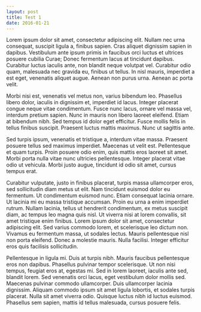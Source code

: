 ```yaml
---
layout: post
title: Test 1
date: 2016-01-21
---
```


Lorem ipsum dolor sit amet, consectetur adipiscing elit. Nullam nec urna consequat, suscipit ligula a, finibus sapien. Cras aliquet dignissim sapien in dapibus. Vestibulum ante ipsum primis in faucibus orci luctus et ultrices posuere cubilia Curae; Donec fermentum lacus at tincidunt dapibus. Curabitur luctus iaculis ante, non blandit neque volutpat vel. Curabitur odio quam, malesuada nec gravida eu, finibus ut tellus. In nisl mauris, imperdiet a est eget, venenatis aliquet augue. Aenean non purus urna. Aenean ac porta velit.

Morbi nisi est, venenatis vel metus non, varius bibendum leo. Phasellus libero dolor, iaculis in dignissim et, imperdiet id lacus. Integer placerat congue neque vitae condimentum. Fusce nunc lacus, ornare vel massa vel, interdum pretium sapien. Nunc in mauris non libero laoreet eleifend. Etiam at bibendum nibh. Sed tempus id dolor eget efficitur. Fusce mollis felis in tellus finibus suscipit. Praesent luctus mattis maximus. Nunc ut sagittis ante.

Sed turpis ipsum, venenatis et tristique a, interdum vitae massa. Praesent posuere tellus sed maximus imperdiet. Maecenas ut velit est. Pellentesque et quam turpis. Proin posuere odio enim, quis mattis eros laoreet sit amet. Morbi porta nulla vitae nunc ultricies pellentesque. Integer placerat vitae odio ut vehicula. Morbi justo augue, tincidunt id odio sit amet, cursus tempus erat.

Curabitur vulputate, justo in finibus placerat, turpis massa ullamcorper eros, sed sollicitudin diam metus ut elit. Nam tincidunt euismod dolor eu fermentum. Ut condimentum euismod nunc. Etiam consequat lacinia ornare. Ut lacinia mi eu massa tristique accumsan. Proin eu urna a enim imperdiet rutrum. Nullam lacinia, tellus ut hendrerit condimentum, ex metus suscipit diam, ac tempus leo magna quis nisl. Ut viverra nisi at lorem convallis, sit amet tristique enim finibus. Lorem ipsum dolor sit amet, consectetur adipiscing elit. Sed varius commodo lorem, et scelerisque leo dictum non. Vivamus eu fermentum massa, ut sodales lectus. Mauris pellentesque nisl non porta eleifend. Donec a molestie mauris. Nulla facilisi. Integer efficitur eros quis facilisis sollicitudin.

Pellentesque in ligula mi. Duis at turpis nibh. Mauris faucibus pellentesque eros non dapibus. Phasellus pulvinar tempor scelerisque. Ut non nisi tempus, feugiat eros at, egestas mi. Sed in lorem laoreet, iaculis ante sed, blandit lorem. Sed venenatis orci lacus, eget vestibulum dolor mollis sed. Maecenas pulvinar commodo ullamcorper. Duis ullamcorper lacinia dignissim. Aliquam commodo ipsum sit amet ligula lobortis, et sodales turpis placerat. Nulla sit amet viverra odio. Quisque luctus nibh id luctus euismod. Phasellus sem sapien, mattis id tellus malesuada, cursus posuere felis.
